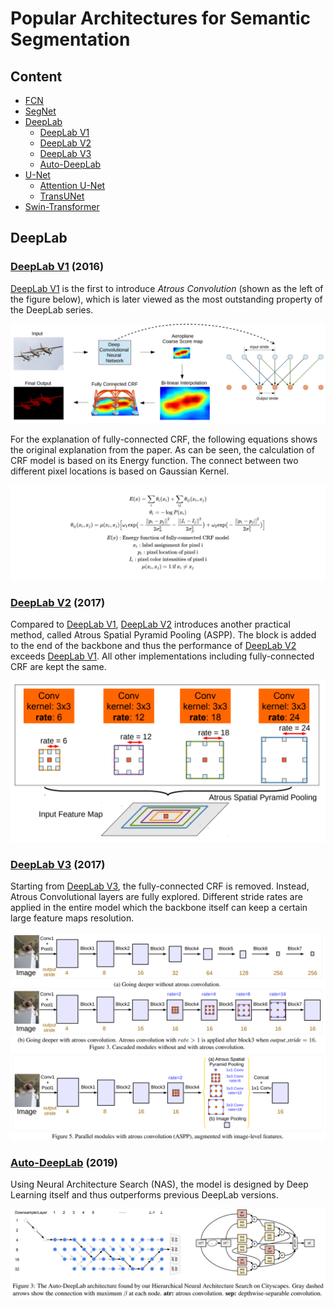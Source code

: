 # Popular Architectures for Semantic Segmentation

## Content 

- [FCN](#FCN)
- [SegNet](#SegNet)
- [DeepLab](#DeepLab)
    - [DeepLab V1](#DeepLabV1)
    - [DeepLab V2](#DeepLabV2)
    - [DeepLab V3](#DeepLabV3)
    - [Auto-DeepLab](#AutoDeepLab)
- [U-Net](#U-Net)
    - [Attention U-Net](#AttentionUNet)
    - [TransUNet](#TransUNet)
- [Swin-Transformer](#SwinTransformer)


## DeepLab<a name="DeepLab"/>

### [DeepLab V1](https://arxiv.org/abs/1412.7062) (2016)<a name="DeepLabV1"/>

[DeepLab V1](https://arxiv.org/abs/1412.7062) is the first to introduce *Atrous Convolution* (shown as the left of the figure below), which is later viewed as the most outstanding property of the DeepLab series.
<p align="center">
  <img src="./images/deeplabv1.png">
</p>

For the explanation of fully-connected CRF, the following equations shows the original explanation from the paper. As can be seen, the calculation of CRF model is based on its Energy function. The connect between two different pixel locations is based on Gaussian Kernel.
<p align="center">
  <img src="./images/deeplab_CRF.png">
</p>

### [DeepLab V2](https://arxiv.org/abs/1606.00915) (2017)<a name="DeepLabV2"/>

Compared to [DeepLab V1](https://arxiv.org/abs/1412.7062), [DeepLab V2](https://arxiv.org/abs/1606.00915) introduces another practical method, called Atrous Spatial Pyramid Pooling (ASPP). The block is added to the end of the backbone and thus the performance of [DeepLab V2](https://arxiv.org/abs/1606.00915) exceeds [DeepLab V1](https://arxiv.org/abs/1412.7062). All other implementations including fully-connected CRF are kept the same.
<p align="center">
  <img src="./images/ASPP.png">
</p>

### [DeepLab V3](https://arxiv.org/abs/1706.05587) (2017)<a name="DeepLabV3"/>

Starting from [DeepLab V3](https://arxiv.org/abs/1706.05587), the fully-connected CRF is removed. Instead, Atrous Convolutional layers are fully explored. Different stride rates are applied in the entire model which the backbone itself can keep a certain large feature maps resolution.
<p align="center">
  <img src="./images/deeplabv3.png">
</p>

### [Auto-DeepLab](https://arxiv.org/abs/1901.02985) (2019)<a name="AutoDeepLab"/>

Using Neural Architecture Search (NAS), the model is designed by Deep Learning itself and thus outperforms previous DeepLab versions.
<p align="center">
  <img src="./images/autodeeplab.png">
</p>